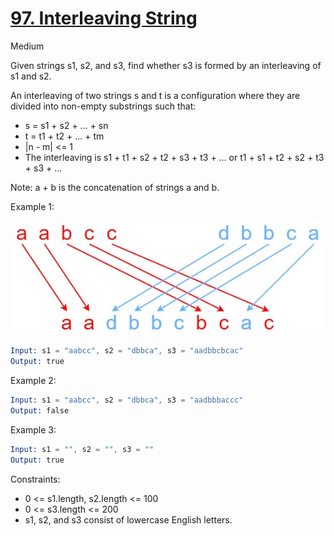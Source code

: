 # [97. Interleaving String](https://leetcode.com/problems/interleaving-string/)

Medium

Given strings s1, s2, and s3, find whether s3 is formed by an interleaving of s1 and s2.

An interleaving of two strings s and t is a configuration where they are divided into non-empty substrings such that:

- s = s1 + s2 + ... + sn
- t = t1 + t2 + ... + tm
- |n - m| <= 1
- The interleaving is s1 + t1 + s2 + t2 + s3 + t3 + ... or t1 + s1 + t2 + s2 + t3 + s3 + ...

Note: a + b is the concatenation of strings a and b.

Example 1:

![img](1.jpeg)

```s
Input: s1 = "aabcc", s2 = "dbbca", s3 = "aadbbcbcac"
Output: true
```

Example 2:

```s
Input: s1 = "aabcc", s2 = "dbbca", s3 = "aadbbbaccc"
Output: false
```

Example 3:

```s
Input: s1 = "", s2 = "", s3 = ""
Output: true
```

Constraints:

- 0 <= s1.length, s2.length <= 100
- 0 <= s3.length <= 200
- s1, s2, and s3 consist of lowercase English letters.
